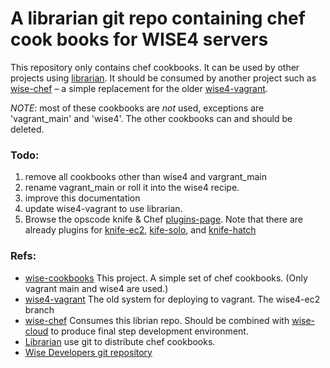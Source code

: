 
# A librarian git repo containing chef cook books for WISE4 servers #

This repository only contains chef cookbooks. It can be used by other projects using [librarian][librarian]. It should be consumed by another project such as [wise-chef][wise-chef] – a simple replacement for the older [wise4-vagrant][wise4-vagrant]. 

*NOTE*: most of these cookbooks are *not* used, exceptions are 'vagrant_main' and 'wise4'. The other cookbooks can and should be deleted.

### Todo: ###

1. remove all cookbooks other than wise4 and vargrant_main
2. rename vagrant_main or roll it into the wise4 recipe.
3. improve this documentation
4. update wise4-vagrant to use librarian.
5. Browse the opscode knife & Chef [plugins-page][plugins-page]. Note that there are already plugins for [knife-ec2][knife-ec2], [kife-solo][knife-solo], and [knife-hatch][knife-hatch]


### Refs: ###

* [wise-cookbooks][wise-cookbooks] This project. A simple set of chef cookbooks. (Only vagrant main and wise4 are used.)
* [wise4-vagrant][wise4-vagrant] The old system for deploying to vagrant. The wise4-ec2 branch
* [wise-chef][wise-chef] Consumes this librian repo. Should be combined with [wise-cloud][wise-cloud] to produce final step development environment.
* [Librarian][librarian] use git to distribute chef cookbooks. 
* [Wise Developers git repository][WISE Github]

[wise-cookbooks]: https://github.com/concord-consortium/wise-cookbooks
[wise4-vagrant]: https://github.com/concord-consortium/wise4-vagrant/tree/wise4-ec2
[wise-chef]: https://github.com/concord-consortium/wise-chef
[wise-cloud]: https://github.com/concord-consortium/wise-cloud

[librarian]: https://github.com/applicationsonline/librarian

[plugins-page]: http://wiki.opscodecom/display/chef/Community+Plugins
[knife-ec2]: https://github.com/opscode/knife-ec2
[knife-solo]: https://github.com/matschaffer/knife-solo
[knife-hatch]: https://github.com/xdissent/chef-hatch-repo

[WISE Github]: https://github.com/WISE-Community
[WISE]: http://wise.berkeley.edu/
